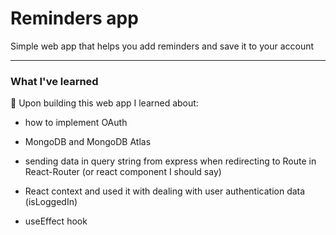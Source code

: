 # Reminders app

Simple web app that helps you add reminders and save it to your account

---

### What I've learned

📖 Upon building this web app I learned about:

- how to implement OAuth

- MongoDB and MongoDB Atlas

- sending data in query string from express when redirecting to Route in React-Router (or react component I should say)

- React context and used it with dealing with user authentication data (isLoggedIn)

- useEffect hook
